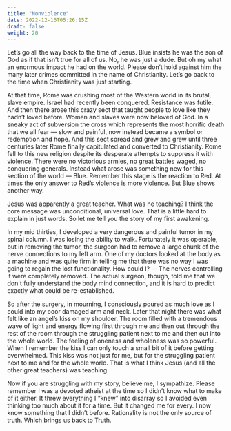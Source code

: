 ```yaml
---
title: "Nonviolence"
date: 2022-12-16T05:26:15Z
draft: false
weight: 20
---
```

Let’s go all the way back to the time of Jesus. Blue insists he was the son of God as if that isn’t true for all of us. No, he was just a dude. But oh my what an enormous impact he had on the world. Please don’t hold against him the many later crimes committed in the name of Christianity. Let’s go back to the time when Christianity was just starting.

At that time, Rome was crushing most of the Western world in its brutal, slave empire. Israel had recently been conquered. Resistance was futile. And then there arose this crazy sect that taught people to love like they hadn’t loved before. Women and slaves were now beloved of God. In a sneaky act of subversion the cross which represents the most horrific death that we all fear — slow and painful, now instead became a symbol or redemption and hope. And this sect spread and grew and grew until three centuries later Rome finally capitulated and converted to Christianity. Rome fell to this new religion despite its desperate attempts to suppress it with violence. There were no victorious armies, no great battles waged, no conquering generals. Instead what arose was something new for this section of the world — Blue. Remember this stage is the reaction to Red. At times the only answer to Red’s violence is more violence. But Blue shows another way.

Jesus was apparently a great teacher.  What was he teaching? I think the core message was unconditional, universal love. That is a little hard to explain in just words. So let me tell you the story of my first awakening.

In my mid thirties, I developed a very dangerous and painful tumor in my spinal column. I was losing the ability to walk. Fortunately it was operable, but in removing the tumor, the surgeon had to remove a large chunk of the nerve connections to my left arm. One of my doctors looked at the body as a machine and was quite firm in telling me that there was no way I was going to regain the lost functionality. How could I? -- The nerves controlling it were completely removed. The actual surgeon, though, told me that we don't fully understand the body mind connection, and it is hard to predict exactly what could be re-established.

So after the surgery, in mourning, I consciously poured as much love as I could into my poor damaged arm and neck.  Later that night there was what felt like an angel’s kiss on my shoulder. The room filled with a tremendous wave of light and energy flowing first through me and then out through the rest of the room through the struggling patient next to me and then out into the whole world.  The feeling of oneness and wholeness was so powerful. When I remember the kiss I can only touch a small bit of it before getting overwhelmed. This kiss was not just for me, but for the struggling patient next to me and for the whole world. That is what I think Jesus (and all the other great teachers) was teaching. 

Now if you are struggling with my story, believe me, I sympathize. Please remember I was a devoted atheist at the time so I didn’t know what to make of it either. It threw everything I “knew” into disarray so I avoided even thinking too much about it for a time. But it changed me for every. I now know something that I didn’t before. Rationality is not the only source of truth. Which brings us back to Truth.